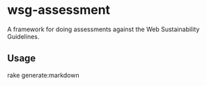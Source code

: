 # wsg-assessment
A framework for doing assessments against the Web Sustainability Guidelines.

## Usage

rake generate:markdown
